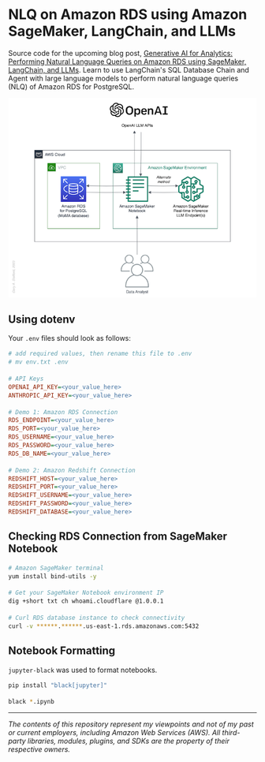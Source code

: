 # NLQ on Amazon RDS using Amazon SageMaker, LangChain, and LLMs

Source code for the upcoming blog post, [Generative AI for Analytics: Performing Natural Language Queries on Amazon RDS using SageMaker, LangChain, and LLMs](https://garystafford.medium.com/generative-ai-for-analytics-performing-natural-language-queries-on-amazon-rds-using-amazon-f0e5c4132f6b). Learn to use LangChain's SQL Database Chain and Agent with large language models to perform natural language queries (NLQ) of Amazon RDS for PostgreSQL.

![Architecture](LangChainSQL.png)

## Using dotenv

Your `.env` files should look as follows:

```ini
# add required values, then rename this file to .env
# mv env.txt .env

# API Keys
OPENAI_API_KEY=<your_value_here>
ANTHROPIC_API_KEY=<your_value_here>

# Demo 1: Amazon RDS Connection 
RDS_ENDPOINT=<your_value_here>
RDS_PORT=<your_value_here>
RDS_USERNAME=<your_value_here>
RDS_PASSWORD=<your_value_here>
RDS_DB_NAME=<your_value_here>

# Demo 2: Amazon Redshift Connection 
REDSHIFT_HOST=<your_value_here>
REDSHIFT_PORT=<your_value_here>
REDSHIFT_USERNAME=<your_value_here>
REDSHIFT_PASSWORD=<your_value_here>
REDSHIFT_DATABASE=<your_value_here>
```

## Checking RDS Connection from SageMaker Notebook

```sh
# Amazon SageMaker terminal
yum install bind-utils -y

# Get your SageMaker Notebook environment IP
dig +short txt ch whoami.cloudflare @1.0.0.1

# Curl RDS database instance to check connectivity
curl -v ******.******.us-east-1.rds.amazonaws.com:5432
```

## Notebook Formatting

`jupyter-black` was used to format notebooks.

```sh
pip install "black[jupyter]"

black *.ipynb
```

---

_The contents of this repository represent my viewpoints and not of my past or current employers, including Amazon Web Services (AWS). All third-party libraries, modules, plugins, and SDKs are the property of their respective owners._
